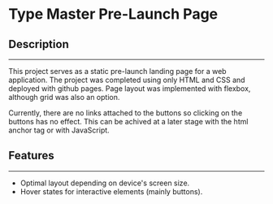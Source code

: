 # Type Master Pre-Launch Page
## Description
---------------
This project serves as a static pre-launch landing page for a web application. The project was completed using only HTML and CSS and deployed with github pages. Page layout was implemented with flexbox, although grid was also an option.

Currently, there are no links attached to the buttons so clicking on the buttons has no effect. This can be achived at a later stage with the html anchor tag or with JavaScript.
## Features
------------
- Optimal layout depending on device's screen size.
- Hover states for interactive elements (mainly buttons).